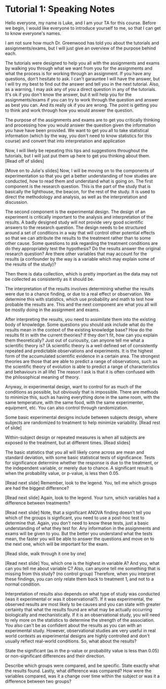 <!-- To create a pdf, run command "pandoc -V geometry:margin=1in
infile.md -o outfile.pdf"-->

# Tutorial 1: Speaking Notes

Hello everyone, my name is Luke, and I am your TA for this course.
Before we begin, I would like everyone to introduce yourself to me, so
that I can get to know everyone's names.

I am not sure how much Dr. Greenwood has told you about the tutorials
and assignments/exams, but I will just give an overview of the purpose
behind each.

The tutorials were designed to help you all with the assignments and
exams by walking you through what we want from you for the assignments
and what the process is for working through an assignment.  If you
have any questions, don't hesitate to ask.  I can't garauntee I will
have the answer, but I will try my best to find out the answer and
tell you in the next tutorial.  Also, as a warning, I may ask any of
you a direct question in any of the tutorials.  It's ok if you don't
know the answer, but it will help you for the assignments/exams if you
can try to work through the question and answer as best you can.  And
its really ok if you are wrong.  The point is getting you to think and
work through how you would answer the question.

The purpose of the assignments and exams are to get you critically
thinking and processing how you would answer the question given the
information you have have been provided.  We want to get you all to
take statistical information (which by the way, you don't need to know
statistics for this course) and convert that into interpretation and
application

Now, I will likely be repeating this tips and suggestions throughout
the tutorials, but I will just put them up here to get you thinking
about them.  \[Read off of slides\]

\[Move on to Julie's slides\] Now, I will be moving on to the
components of experimentation so that you get a better understanding
of how studies are conducted, how to read them and understand what is
going on.  The first component is the research question.  This is the
part of the study that is basically the lighthouse, the beacon, for
the rest of the study.  It is used to direct the methodology and
analysis, as well as the interpretation and discussion.

The second component is the experimental design.  The design of an
experiment is critically important to the analysis and interpretation
of the results.  A badly designed study will not provide very good
scientific answers to the research question.  The design needs to be
structured around a set of conditions in a way that will control other
potential effects so that we can attribute the results to the
treatment rather than to some other cause.  Some questions to ask
regarding the treatment conditions are do they appropriately test the
hypothesis?  Do the results answer the original research question?
Are there other variables that may account for the results (a
confounder by the way is a variable which may explain some of the
results of the study)?

Then there is data collection, which is pretty important as the data
may not be collected as consistently as it should be.

The interpretation of the results involves determining whether the
results were due to a chance finding, or due to a real effect or
observation.  We determine this with statistics, which use probability
and math to test how probable the results are.  This and the next
component are what you all will be mostly doing in the assignment and
exams.

After interpreting the results, you need to assimilate them into the
existing body of knowledge.  Some questions you should ask include
what do the results mean in the context of the existing knowledge
base?  How do the results fit in with the current theories?  If they
don't fit, how can you explain them theoretically?  Just out of
curiousity, can anyone tell me what a scientific theory is? (A
scientific theory is a well defined set of consistently repeated and
predictable observations and experiments.  It is the highest form of
the accumulated scientific evidence in a certain area.  The strongest
theories are those that are able to predict a range of observations,
such as the scientific theory of evolution is able to predict a range
of characteristics and behaviours in all life) The reason I ask is
that it is often confused with the philosophical meaning of theory.

Anyway, in experimental design, want to control for as much of the
conditions as possible, but obviously that is impossible.  There are
methods to minimize this, such as having everything done in the same
room, with the same temperature, with the same food, with the same
experimenter, equipment, etc.  You can also control through randomization.

Some basic experimental designs include between subjects design, where
subjects are randomized to treatment to help minimize variability.
\[Read rest of slide\]

Within-subject design or repeated measures is when all subjects are
exposed to the treatment, but at different times. \[Read slides\]

The basic statistics that you all will likely come across are mean and
standard deviation, with some basic statistical tests of
significance.  Tests for significance determine whether the response
is due to the treatment, or the independent variable, or merely due to
chance.  A significant result is when the probability value, or
p-value, is less then 0.05.

\[Read next slide\] Remember, look to the legend.  You, tell me which
groups are had the biggest difference?

\[Read next slide\] Again, look to the legend.  Your turn, which
variables had a difference between treatments?

\[Read next slide\] Note, that a significant ANOVA finding doesn't
tell you which of the groups is signficant, you need to use a post-hoc
test to determine that.  Again, you don't need to know these tests,
just a basic understanding of what they test for.  Any information in
the assignments and exams will be given to you.  But the better you
understand what the tests mean, the faster you will be able to answer
the questions and move on to the next one, which will be important for
the exam.

\[Read slide, walk through it one by one\]

\[Read next slide\] You, which one is the highest in variable A?  And
you, what can you tell me about variable C?  Also, can anyone tell me
something that is missing from this study?  (no control group)  Therefore,
when you interpret these findings, you can only relate them back to
treatment 1, and not to a normal condition.

Interpretation of results also depends on what type of study was
conducted (was it experimental or was it observational?).  If it was
experimental, the observed results are most likely to be causes and
you can state with greater certainty that what the results found are
what may be actually occurring biologically and mechanistically.  If
it is an observational study, you will need to rely more on the
statistics to determine the strength of the association.  You also
can't be as confident about the results as you can with an
experimental study.  However, observational studies are very useful in
real world contexts as experimental designs are highly controlled and
don't usually reflect real-world conditions.  So, what about the
results?

State the significant (as in the p-value or probability value is less
than 0.05) or non-significant differences and their direction.

Describe which groups were compared, and be specific. State exactly
what the results found.  Lastly, what difference was compared? How
were the variables compared, was it a change over time within the
subject or was it a difference between two groups?
